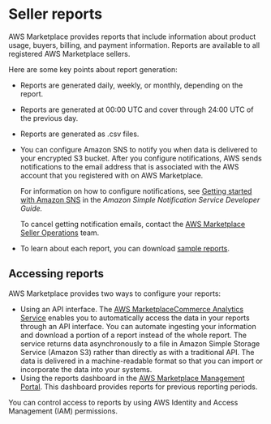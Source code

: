 # Seller reports<a name="Reporting"></a>

AWS Marketplace provides reports that include information about product usage, buyers, billing, and payment information\. Reports are available to all registered AWS Marketplace sellers\. 

Here are some key points about report generation: 
+ Reports are generated daily, weekly, or monthly, depending on the report\. 
+ Reports are generated at 00:00 UTC and cover through 24:00 UTC of the previous day\. 
+ Reports are generated as \.csv files\. 
+ You can configure Amazon SNS to notify you when data is delivered to your encrypted S3 bucket\. After you configure notifications, AWS sends notifications to the email address that is associated with the AWS account that you registered with on AWS Marketplace\.

  For information on how to configure notifications, see [Getting started with Amazon SNS](https://docs.aws.amazon.com/sns/latest/dg/sns-getting-started.html) in the *Amazon Simple Notification Service Developer Guide\.*

  To cancel getting notification emails, contact the [AWS Marketplace Seller Operations](https://aws.amazon.com/marketplace/management/contact-us/) team\. 
+ To learn about each report, you can download [sample reports](https://s3.amazonaws.com/awsmp-loadforms/AWS+Marketplace+-+Seller+Reporting+Examples.zip)\.

## Accessing reports<a name="reports-accessing"></a>

 AWS Marketplace provides two ways to configure your reports:
+ Using an API interface\. The [AWS MarketplaceCommerce Analytics Service](commerce-analytics-service.md) enables you to automatically access the data in your reports through an API interface\. You can automate ingesting your information and download a portion of a report instead of the whole report\. The service returns data asynchronously to a file in Amazon Simple Storage Service \(Amazon S3\) rather than directly as with a traditional API\. The data is delivered in a machine\-readable format so that you can import or incorporate the data into your systems\.
+ Using the reports dashboard in the [AWS Marketplace Management Portal](https://aws.amazon.com/marketplace/management/reports/)\. This dashboard provides reports for previous reporting periods\. 

 You can control access to reports by using AWS Identity and Access Management \(IAM\) permissions\. 

 